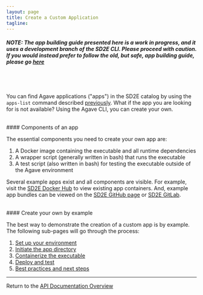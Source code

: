 ```yaml
---
layout: page
title: Create a Custom Application
tagline:
---
```


##### *NOTE: The app building guide presented here is a work in progress, and it uses a development branch of the SD2E CLI. Please proceed with caution. If you would instead prefer to follow the old, but safe, app building guide, please go [here](old/03.old_create_app.md)*



<br><br><br>
You can find Agave applications ("apps") in the SD2E catalog by using the `apps-list`
command described [previously](02.find_application.md). What if the app you are
looking for is not available? Using the Agave CLI, you can create your own.

<br>
#### Components of an app

The essential components you need to create your own app are:

1. A Docker image containing the executable and all runtime dependencies
2. A wrapper script (generally written in bash) that runs the executable
3. A test script (also written in bash) for testing the executable outside of the Agave environment

Several example apps exist and all components are visible. For example, visit the
[SD2E Docker Hub](https://hub.docker.com/u/sd2e/) to view existing app containers.
And, example app bundles can be viewed on the
[SD2E GitHub page](https://github.com/SD2E/reactors-etl/tree/master/reactors)
or [SD2E GitLab](https://gitlab.sd2e.org/).

<br>
#### Create your own by example

The best way to demonstrate the creation of a custom app is by example. The
following sub-pages will go through the process:

1. [Set up your environment](03.create_app_01.md)
2. [Initiate the app directory](03.create_app_02.md)
3. [Containerize the executable](03.create_app_03.md)
4. [Deploy and test](03.create_app_04.md)
5. [Best practices and next steps](03.create_app_05.md)




---
Return to the [API Documentation Overview](../index.md)
